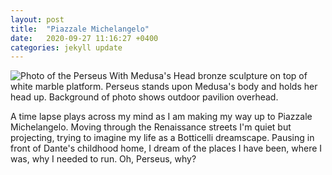 ```yaml
---
layout: post
title:  "Piazzale Michelangelo"
date:   2020-09-27 11:16:27 +0400
categories: jekyll update
---
```

![Photo of the Perseus With Medusa's Head bronze sculpture on top of white marble platform. Perseus stands upon Medusa's body and holds her head up. Background of photo shows outdoor pavilion overhead.](https://github.com/havemaps/havemaps.github.io/blob/master/img/2020-09-27-perseus.png?raw=true "Perseus with Medusa Head statue")

A time lapse plays across my mind as I am making my way up to Piazzale Michelangelo. Moving through the Renaissance streets I'm quiet but projecting, trying to imagine my life as a Botticelli dreamscape. Pausing in front of Dante's childhood home, I dream of the places I have been, where I was, why I needed to run. Oh, Perseus, why?
